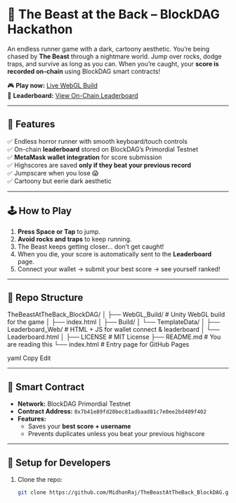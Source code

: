 # 🐺 The Beast at the Back – BlockDAG Hackathon  

An endless runner game with a dark, cartoony aesthetic. You’re being chased by **The Beast** through a nightmare world. Jump over rocks, dodge traps, and survive as long as you can. When you’re caught, your **score is recorded on-chain** using BlockDAG smart contracts!  

🎮 **Play now:** [Live WebGL Build](https://midhanraj.github.io/TheBeastAtTheBack_BlockDAG/WebGL_Build/)  
📜 **Leaderboard:** [View On-Chain Leaderboard](https://midhanraj.github.io/TheBeastAtTheBack_BlockDAG/Leaderboard_Web/Leaderboard.html)  

---

## 🌟 Features  
✅ Endless horror runner with smooth keyboard/touch controls  
✅ On-chain **leaderboard** stored on BlockDAG’s Primordial Testnet  
✅ **MetaMask wallet integration** for score submission  
✅ Highscores are saved **only if they beat your previous record**  
✅ Jumpscare when you lose 😱  
✅ Cartoony but eerie dark aesthetic  

---

## 🕹 How to Play  

1. **Press Space or Tap** to jump.  
2. **Avoid rocks and traps** to keep running.  
3. The Beast keeps getting closer… don’t get caught!  
4. When you die, your score is automatically sent to the **Leaderboard** page.  
5. Connect your wallet → submit your best score → see yourself ranked!  

---

## 📂 Repo Structure  

TheBeastAtTheBack_BlockDAG/
│
├── WebGL_Build/ # Unity WebGL build for the game
│ ├── index.html
│ ├── Build/
│ └── TemplateData/
│
├── Leaderboard_Web/ # HTML + JS for wallet connect & leaderboard
│ └── Leaderboard.html
│
├── LICENSE # MIT License
├── README.md # You are reading this
└── index.html # Entry page for GitHub Pages

yaml
Copy
Edit

---

## 🔗 Smart Contract  

- **Network:** BlockDAG Primordial Testnet  
- **Contract Address:** `0x7b41e89fd20bec81adbaad81c7e0ee2bd409f402`  
- **Features:**  
  - Saves your **best score + username**  
  - Prevents duplicates unless you beat your previous highscore  

---

## 🚀 Setup for Developers  

1. Clone the repo:  
   ```bash
   git clone https://github.com/MidhanRaj/TheBeastAtTheBack_BlockDAG.git
